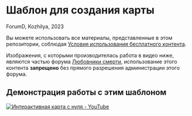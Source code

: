 # Шаблон для создания карты

ForumD, Kozhilya, 2023

Вы можете использовать все материалы, представленные в этом репозитории, соблюдая [Условия использования бесплатного контента](https://forumd.ru/viewtopic.php?id=5751).

Изображения, с которыми производителась работа в видео ниже, являются частью форума [Любовники смерти](http://lepidus.ru), использование этого контента **запрещено** без прямого разрешения администрации этого форума.

## Демонстрация работы с этим шаблоном

[![Интерактивная карта с нуля - YouTube](https://i.imgur.com/c9zKHVb.jpg)](https://www.youtube.com/watch?v=BYQK-cYtW00 "Интерактивная карта с нуля")
